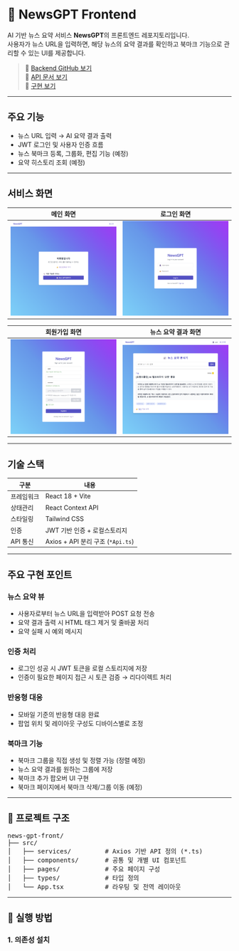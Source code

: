 # 📰 NewsGPT Frontend

AI 기반 뉴스 요약 서비스 **NewsGPT**의 프론트엔드 레포지토리입니다.  
사용자가 뉴스 URL을 입력하면, 해당 뉴스의 요약 결과를 확인하고 북마크 기능으로 관리할 수 있는 UI를 제공합니다.

> 🔗 [Backend GitHub 보기](https://github.com/shin-no1/news-gpt-back)  
> 🔗 [API 문서 보기](https://api.know-that.dev/docs/index.html)  
> 🔗 [구현 보기](https://newsgpt.know-that.dev/)  
---

## 주요 기능

- 뉴스 URL 입력 → AI 요약 결과 출력
- JWT 로그인 및 사용자 인증 흐름
- 뉴스 북마크 등록, 그룹화, 편집 기능 (예정)
- 요약 히스토리 조회 (예정)


---

## 서비스 화면

| 메인 화면 | 로그인 화면 |
|-----------|-------------|
| ![메인 화면](./screenshots/main.png) | ![로그인 화면](./screenshots/login.png) |

| 회원가입 화면 | 뉴스 요약 결과 화면 |
|----------------|---------------------|
| ![회원가입 화면](./screenshots/signup.png) | ![요약 화면](./screenshots/summary.png) |

---

## 기술 스택

| 구분       | 내용                         |
|------------|------------------------------|
| 프레임워크  | React 18 + Vite              |
| 상태관리    | React Context API            |
| 스타일링    | Tailwind CSS                 |
| 인증       | JWT 기반 인증 + 로컬스토리지 |
| API 통신    | Axios + API 분리 구조 (`*Api.ts`) |


---

## 주요 구현 포인트

### 뉴스 요약 뷰
- 사용자로부터 뉴스 URL을 입력받아 POST 요청 전송
- 요약 결과 출력 시 HTML 태그 제거 및 줄바꿈 처리
- 요약 실패 시 예외 메시지

### 인증 처리
- 로그인 성공 시 JWT 토큰을 로컬 스토리지에 저장
- 인증이 필요한 페이지 접근 시 토큰 검증 → 리다이렉트 처리

### 반응형 대응
- 모바일 기준의 반응형 대응 완료
- 팝업 위치 및 레이아웃 구성도 디바이스별로 조정

### 북마크 기능
- 북마크 그룹을 직접 생성 및 정렬 가능 (정렬 예정)
- 뉴스 요약 결과를 원하는 그룹에 저장
- 북마크 추가 팝오버 UI 구현
- 북마크 페이지에서 북마크 삭제/그룹 이동 (예정)


---

## 🔧 프로젝트 구조

<pre>
news-gpt-front/
├── src/
│   ├── services/         # Axios 기반 API 정의 (*.ts)
│   ├── components/       # 공통 및 개별 UI 컴포넌트
│   ├── pages/            # 주요 페이지 구성
│   ├── types/            # 타입 정의
│   └── App.tsx           # 라우팅 및 전역 레이아웃
</pre>

---

## 🚀 실행 방법

### 1. 의존성 설치

